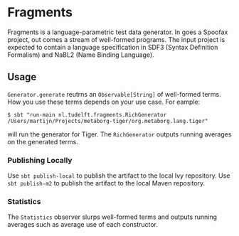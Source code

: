 # Fragments

Fragments is a language-parametric test data generator. In goes a Spoofax project, out comes a stream of well-formed
programs. The input project is expected to contain a language specification in SDF3 (Syntax Definition Formalism) and
NaBL2 (Name Binding Language).

## Usage

`Generator.generate` reutrns an `Observable[String]` of well-formed terms.
How you use these terms depends on your use case. For eample:

```
$ sbt "run-main nl.tudelft.fragments.RichGenerator /Users/martijn/Projects/metaborg-tiger/org.metaborg.lang.tiger"
```

will run the generator for Tiger. The `RichGenerator` outputs running averages
on the generated terms.

### Publishing Locally

Use `sbt publish-local` to publish the artifact to the local Ivy repository. Use `sbt publish-m2`
to publish the artifact to the local Maven repository.

### Statistics

The `Statistics` observer slurps well-formed terms and outputs running averages
such as average use of each constructor.
